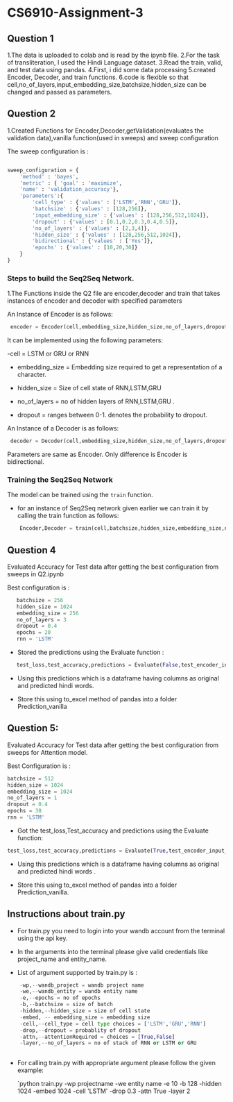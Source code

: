# CS6910-Assignment-3

## Question 1

1.The data is uploaded to colab and is read by the ipynb file.
2.For the task of transliteration, I used the Hindi Language dataset.
3.Read the train, valid, and test data using pandas.
4.First, i did some data processing
5.created Encoder, Decoder, and train functions.
6.code is flexible so that cell,no_of_layers,input_embedding_size,batchsize,hidden_size can be changed and passed as parameters.


## Question 2

1.Created Functions for Encoder,Decoder,getValidation(evaluates the validation data),vanilla function(used in sweeps) and sweep configuration

The sweep configuration is :
```python

sweep_configuration = {
    'method' : 'bayes',
    'metric' : { 'goal' : 'maximize',
    'name' : 'validation_accuracy'},
    'parameters':{
        'cell_type' : {'values' : ['LSTM','RNN','GRU']},
        'batchsize' : {'values' : [128,256]},
        'input_embedding_size' : {'values' : [128,256,512,1024]},
        'dropout' : {'values' : [0.1,0.2,0.3,0.4,0.5]},
        'no_of_layers' : {'values' : [2,3,4]},
        'hidden_size' : {'values' : [128,256,512,1024]},
        'bidirectional' : {'values' : ['Yes']},
        'epochs' : {'values' : [10,20,30]}
    }
}

```

### Steps to build the Seq2Seq Network.

1.The Functions inside the Q2 file are encoder,decoder and train that takes instances of encoder and decoder with specified parameters

An Instance of Encoder is as follows:

```python
 encoder = Encoder(cell,embedding_size,hidden_size,no_of_layers,dropout)
```

It can be implemented using the following parameters:

-cell = LSTM or GRU or RNN

- embedding_size = Embedding size required to get a representation of a character.

- hidden_size = Size of cell state of RNN,LSTM,GRU

- no_of_layers = no of hidden layers of RNN,LSTM,GRU .

- dropout = ranges between 0-1. denotes the probability to dropout.


An Instance of a Decoder is as follows:

``` python
 decoder = Decoder(cell,embedding_size,hidden_size,no_of_layers,dropout,batchsize)
```
Parameters are same as Encoder. Only difference is Encoder is bidirectional.
  
### Training the Seq2Seq Network


The model can be trained using the `train` function.

- for an instance of Seq2Seq network given earlier we can train it by calling the train function as follows:

```python
    Encoder,Decoder = train(cell,batchsize,hidden_size,embedding_size,no_of_layers,dropout,epochs)
```

## Question 4

Evaluated Accuracy for Test data after getting the best configuration from sweeps in Q2.ipynb

Best configuration is :
 ``` python
    batchsize = 256
    hidden_size = 1024
    embedding_size = 256
    no_of_layers = 3
    dropout = 0.4
    epochs = 20
    rnn = 'LSTM'
 ```
 - Stored the predictions using the Evaluate function :
 
 ``` python
    test_loss,test_accuracy,predictions = Evaluate(False,test_encoder_input_data,test_decoder_input_data,Encoder,Decoder,batchsize,hidden_size,embedding_size,no_of_layers)
 ```
 - Using this predictions which is a dataframe having columns as original and predicted hindi words.
 
 - Store this using to_excel method of pandas into a folder Prediction_vanilla

## Question 5:

Evaluated Accuracy for Test data after getting the best configuration from sweeps for Attention model.

Best Configuration is :

``` python
batchsize = 512
hidden_size = 1024
embedding_size = 1024
no_of_layers = 1
dropout = 0.4
epochs = 30
rnn = 'LSTM'
```

- Got the test_loss,Test_accuracy and predictions using the Evaluate function:

``` python
test_loss,test_accuracy,predictions = Evaluate(True,test_encoder_input_data,test_decoder_input_data,Encoder1,Decoder1,batchsize,hidden_size,embedding_size,no_of_layers)
```

- Using this predictions which is a dataframe having columns as original and predicted hindi words .

- Store this using to_excel method of pandas into a folder Prediction_vanilla.
  
## Instructions about train.py

- For train.py you need to login into your wandb account from the terminal using the api key.

- In the arguments into the terminal please give valid credentials like project_name and entity_name.

- List of argument supported by train.py is :

``` python
    -wp,--wandb_project = wandb project name
    -we,--wandb_entity = wandb entity name
    -e,--epochs = no of epochs
    -b,--batchsize = size of batch
    -hidden,--hidden_size = size of cell state
    -embed, -- embedding_size = embedding size
    -cell,--cell_type = cell type choices = ['LSTM','GRU','RNN']
    -drop,--dropout = probablity of dropout
    -attn,--attentionRequired = choices = [True,False]
    -layer,--no_of_layers = no of stack of RNN or LSTM or GRU
    
```

- For calling train.py with appropriate argument please follow the given example:

  `python train.py -wp projectname -we entity name -e 10 -b 128 -hidden 1024 -embed 1024 -cell 'LSTM' -drop 0.3 -attn True -layer 2 
  




  

  

  

  
  

 
